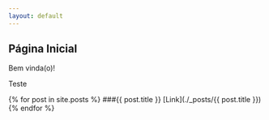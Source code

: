 ```yaml
---
layout: default
---
```


## Página Inicial

Bem vinda(o)!

Teste

{% for post in site.posts %}
  ###{{ post.title }}
  [Link](./_posts/{{ post.title }})
{% endfor %}
